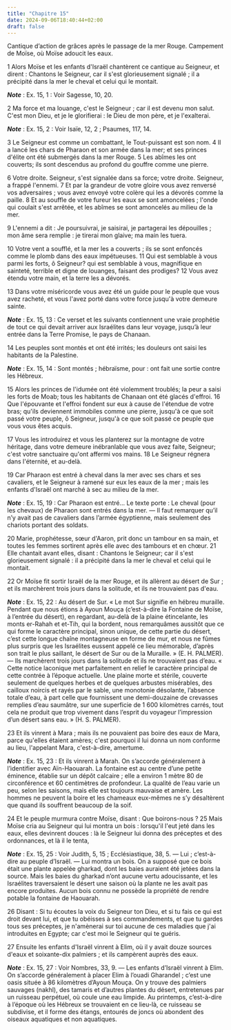 ```yaml
---
title: "Chapitre 15"
date: 2024-09-06T18:40:44+02:00
draft: false
---
```



Cantique d’action de grâces après le passage de la mer Rouge.
Campement de Moïse, où Moïse adoucit les eaux.


1 Alors Moïse et les enfants d'Israël chantèrent ce cantique au Seigneur, et dirent : Chantons le Seigneur, car il s'est glorieusement signalé ; il a précipité dans la mer le cheval et celui qui le montait.

***Note*** :  Ex. 15, 1 : Voir Sagesse, 10, 20.

2 Ma force et ma louange, c'est le Seigneur ; car il est devenu mon salut. C'est mon Dieu, et je le glorifierai : le Dieu de mon père, et je l'exalterai.

***Note*** :  Ex. 15, 2 : Voir Isaïe, 12, 2 ; Psaumes, 117, 14.


3 Le Seigneur est comme un combattant, le Tout-puissant est son nom. 4 Il a lancé les chars de Pharaon et son armée dans la mer; et ses princes d'élite ont été submergés dans la mer Rouge. 5 Les abîmes les ont couverts; ils sont descendus au profond du gouffre comme une pierre.


6 Votre droite. Seigneur, s'est signalée dans sa force; votre droite. Seigneur, a frappé l'ennemi. 7 Et par la grandeur de votre gloire vous avez renversé vos adversaires ; vous avez envoyé votre colère qui les a dévorés comme la paille. 8 Et au souffle de votre fureur les eaux se sont amoncelées ; l'onde qui coulait s'est arrêtée, et les abîmes se sont amoncelés au milieu de la mer.


9 L'ennemi a dit : Je poursuivrai, je saisirai, je partagerai les dépouilles ; mon âme sera remplie : je tirerai mon glaive; ma main les tuera.


10 Votre vent a soufflé, et la mer les a couverts ; ils se sont enfoncés comme le plomb dans des eaux impétueuses. 11 Qui est semblable à vous parmi les forts, ô Seigneur? qui est semblable à vous, magnifique en sainteté, terrible et digne de louanges, faisant des prodiges? 12 Vous avez étendu votre main, et la terre les a dévorés.


13 Dans votre miséricorde vous avez été un guide pour le peuple que vous avez racheté, et vous l'avez porté dans votre force jusqu'à votre demeure sainte.

***Note*** :  Ex. 15, 13 : Ce verset et les suivants contiennent une vraie prophétie de tout ce qui devait arriver aux Israélites dans leur voyage, jusqu’à leur entrée dans la Terre Promise, le pays de Chanaan.

14 Les peuples sont montés et ont été irrités; les douleurs ont saisi les habitants de la Palestine.

***Note*** :  Ex. 15, 14 : Sont montés ; hébraïsme, pour : ont fait une sortie contre les Hébreux.


15 Alors les princes de l'idumée ont été violemment troublés; la peur a saisi les forts de Moab; tous les habitants de Chanaan ont été glacés d'effroi. 16 Que l'épouvante et l'effroi fondent sur eux à cause de l'étendue de votre bras; qu'ils deviennent immobiles comme une pierre, jusqu'à ce que soit passé votre peuple, ô Seigneur, jusqu'à ce que soit passé ce peuple que vous vous êtes acquis.


17 Vous les introduirez et vous les planterez sur la montagne de votre héritage, dans votre demeure inébranlable que vous avez faite, Seigneur; c'est votre sanctuaire qu'ont affermi vos mains. 18 Le Seigneur régnera dans l'éternité, et au-delà.


19 Car Pharaon est entré à cheval dans la mer avec ses chars et ses cavaliers, et le Seigneur à ramené sur eux les eaux de la mer ; mais les enfants d'Israël ont marché à sec au milieu de la mer.

***Note*** :  Ex. 15, 19 : Car Pharaon est entré… Le texte porte : Le cheval (pour les chevaux) de Pharaon sont entrés dans la mer. ― Il faut remarquer qu’il n’y avait pas de cavaliers dans l’armée égyptienne, mais seulement des chariots portant des soldats.


20 Marie, prophétesse, sœur d'Aaron, prit donc un tambour en sa main, et toutes les femmes sortirent après elle avec des tambours et en chœur. 21 Elle chantait avant elles, disant : Chantons le Seigneur; car il s'est glorieusement signalé : il a précipité dans la mer le cheval et celui qui le montait.


22 Or Moïse fit sortir Israël de la mer Rouge, et ils allèrent au désert de Sur ; et ils marchèrent trois jours dans la solitude, et ils ne trouvaient pas d'eau.

***Note*** :  Ex. 15, 22 : Au désert de Sur. « Le mot Sur signifie en hébreu muraille. Pendant que nous étions à Ayoun Mouça (c’est-à-dire la Fontaine de Moïse, à l’entrée du désert), en regardant, au-delà de la plaine étincelante, les monts er-Rahah et et-Tih, qui la bordent, nous remarquâmes aussitôt que ce qui forme le caractère principal, sinon unique, de cette partie du désert, c’est cette longue chaîne montagneuse en forme de mur, et nous ne fûmes plus surpris que les Israélites eussent appelé ce lieu mémorable, d’après son trait le plus saillant, le désert de Sur ou de la Muraille. » (E. H. PALMER). ― Ils marchèrent trois jours dans la solitude et ils ne trouvaient pas d’eau. « Cette notice laconique met parfaitement en relief le caractère principal de cette contrée à l’époque actuelle. Une plaine morte et stérile, couverte seulement de quelques herbes et de quelques arbustes misérables, des cailloux noircis et rayés par le sable, une monotonie désolante, l’absence totale d’eau, à part celle que fournissent une
demi-douzaine de crevasses remplies d’eau saumâtre, sur une superficie de 1 600 kilomètres carrés, tout cela ne produit que trop vivement dans l’esprit du voyageur l’impression d’un désert sans eau. » (H. S. PALMER).

23 Et ils vinrent à Mara ; mais ils ne pouvaient pas boire des eaux de Mara, parce qu'elles étaient amères; c'est pourquoi il lui donna un nom conforme au lieu, l'appelant Mara, c'est-à-dire, amertume.

***Note*** :  Ex. 15, 23 : Et ils vinrent à Marah. On s’accorde généralement à l’identifier avec Aïn-Haouarah. La fontaine est au centre d’une petite éminence, établie sur un dépôt calcaire ; elle a environ 1 mètre 80 de circonférence et 60 centimètres de profondeur. La qualité de l’eau varie un peu, selon les saisons, mais elle est toujours mauvaise et amère. Les hommes ne peuvent la boire et les chameaux eux-mêmes ne s’y désaltèrent que quand ils souffrent beaucoup de la soif.

24 Et le peuple murmura contre Moïse, disant : Que boirons-nous ? 25 Mais Moïse cria au Seigneur qui lui montra un bois : lorsqu'il l'eut jeté dans les eaux, elles devinrent douces : là le Seigneur lui donna des préceptes et des ordonnances, et là il le tenta,

***Note*** :  Ex. 15, 25 : Voir Judith, 5, 15 ; Ecclésiastique, 38, 5. ― Lui ; c’est-à-dire au peuple d’Israël. ― Lui montra un bois. On a supposé que ce bois était une plante appelée gharkad, dont les baies auraient été jetées dans la source. Mais les baies du gharkad n’ont aucune vertu adoucissante, et les Israélites traversaient le désert une saison où la plante ne les avait pas encore produites. Aucun bois connu ne possède la propriété de rendre potable la fontaine de Haouarah.

26 Disant : Si tu écoutes la voix du Seigneur ton Dieu, et si tu fais ce qui est droit devant lui, et que tu obéisses à ses commandements, et que tu gardes tous ses préceptes, je n'amènerai sur toi aucune de ces maladies que j'ai introduites en Egypte; car c'est moi le Seigneur qui te guéris.


27 Ensuite les enfants d'Israël vinrent à Elim, où il y avait douze sources d'eaux et soixante-dix palmiers ; et ils campèrent auprès des eaux.

***Note*** :  Ex. 15, 27 : Voir Nombres, 33, 9. ― Les enfants d’Israël vinrent à Elim. On s’accorde généralement à placer Elim à l’ouadi Gharandel ; c’est une oasis située à 86 kilomètres d’Ayoun Mouça. On y trouve des palmiers sauvages (nakhl), des tamaris et d’autres plantes du désert, entretenues par un ruisseau perpétuel, où coule une eau limpide. Au printemps, c’est-à-dire à l’époque où les Hébreux se trouvaient en ce lieu-là, ce ruisseau se subdivise, et il forme des étangs, entourés de joncs où abondent des oiseaux aquatiques et non aquatiques.

